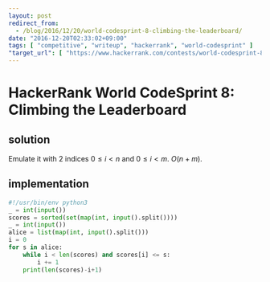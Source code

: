 ```yaml
---
layout: post
redirect_from:
  - /blog/2016/12/20/world-codesprint-8-climbing-the-leaderboard/
date: "2016-12-20T02:33:02+09:00"
tags: [ "competitive", "writeup", "hackerrank", "world-codesprint" ]
"target_url": [ "https://www.hackerrank.com/contests/world-codesprint-8/challenges/climbing-the-leaderboard" ]
---
```


# HackerRank World CodeSprint 8: Climbing the Leaderboard

## solution

Emulate it with $2$ indices $0 \le i \lt n$ and $0 \le i \lt m$. $O(n + m)$.

## implementation

``` python
#!/usr/bin/env python3
_ = int(input())
scores = sorted(set(map(int, input().split())))
_ = int(input())
alice = list(map(int, input().split()))
i = 0
for s in alice:
    while i < len(scores) and scores[i] <= s:
        i += 1
    print(len(scores)-i+1)
```
